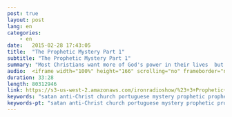 ```yaml
---
post: true
layout: post
lang: en
categories:
    - en
date:   2015-02-28 17:43:05
title:  "The Prophetic Mystery Part 1"
subtitle: "The Prophetic Mystery Part 1"
summary: "Most Christians want more of God's power in their lives  but never do the one specific thing the Bible says will bring it. Hear what the bible has to say about one of the most neglected ways to fast track our relationship with the Lord."
audio:  <iframe width="100%" height="166" scrolling="no" frameborder="no" src="https://w.soundcloud.com/player/?url=https%3A//api.soundcloud.com/tracks/195156564&amp;color=ff5500&amp;auto_play=false&amp;hide_related=false&amp;show_comments=true&amp;show_user=true&amp;show_reposts=false"></iframe>
duration: 33:28
length: 80312946
link: https://s3-us-west-2.amazonaws.com/ironradioshow/%23+3+Prophetic+Mystery+Part+1+(English).mp3
keywords: "satan anti-Christ church portuguese mystery prophetic prophecy end  times israel jerusalem Jesus isaiah radio sara brazil saturday do something diferent fast fasting power God Lord programa ferro iron radio show"
keywords-pt: "satan anti-Christ church portuguese mystery prophetic prophecy end  times israel jerusalem Jesus isaiah radio sara brazil saturday do something diferent fast fasting power God Lord programa ferro iron radio show "
---
```

